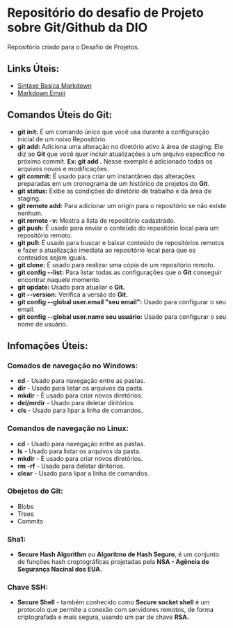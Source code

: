 # Repositório do desafio de Projeto sobre Git/Github da DIO

Repositório criado para o Desafio de Projetos.

## Links Úteis:

 - [Sintaxe Basica Markdown](https://www.markdownguide.org/basic-syntax/)
 - [Markdown Emoji](https://gist.github.com/rxaviers/7360908)

## Comandos Úteis do Git:

 - **git init:** É um comando único que você usa durante a configuração inicial de um noivo Repositório.
 - **git add:**  Adiciona uma alteração no diretório ativo à área de staging. Ele diz ao **Git** que você quer incluir atualizações a um arquivo específico no próximo commit. **Ex: git add .** Nesse exemplo é adicionado todas os arquivos novos e modificações.
 - **git commit:** É usado para criar um instantâneo das alterações preparadas em um cronograma de um histórico de projetos do **Git**.
 - **git status:** Exibe as condições do diretório de trabalho e da área de staging. 
 - **git remote add:** Para adicionar um origin para o repositório se não existe nenhum.
 - **git remote -v:** Mostra a lista de repositório cadastrado.
 - **git push:** É usado para enviar o conteúdo do repositório local para um repositório remoto.
 - **git pull:** É usado para buscar e baixar conteúdo de repositórios remotos e fazer a atualização imediata ao repositório local para que os conteúdos sejam iguais.
 - **git clone:** É usado para realizar uma cópia de um repositório remoto.
 - **git config --list:** Para listar todas as configurações que o **Git** conseguir encontrar naquele momento.
 - **git update:** Usado para atualiar o **Git.**
 - **git --version:** Verifica a versão do **Git.**
 - **git config --global user.email "seu email":** Usado para configurar o seu email.
 - **git config --global user.name seu usuário:** Usado para configurar o seu nome de usuário.

## Infomações Úteis:

### Comados de navegação no Windows:

 - **cd** - Usado para navegação entre as pastas.
 - **dir** - Usado para listar os arquivos da pasta.
 - **mkdir** -  É usado para criar novos diretórios.
 - **del/mrdir** - Usado para deletar diritórios.
 - **cls** - Usado para lipar a linha de comandos.

### Comandos de navegação no Linux:

- **cd** - Usado para navegação entre as pastas.
 - **ls** - Usado para listar os arquivos da pasta.
 - **mkdir** -  É usado para criar novos diretórios.
 - **rm -rf** - Usado para deletar diritórios.
 - **clear** - Usado para lipar a linha de comandos.

### Obejetos do **Git:**

 - Blobs
 - Trees
 - Commits

### Sha1:

 - **Secure Hash Algorithm** ou **Algoritmo de Hash Seguro**, é um conjunto de funções hash croptográficas projetadas pela **NSA - Agência de Segurança Nacinal dos EUA.**

### Chave **SSH**:

 - **Secure Shell** - também conhecido como **Secure socket shell** é um protocolo que permite a conexão com servidores remotos, de forma criptografada e mais segura, usando um par de chave **RSA.**